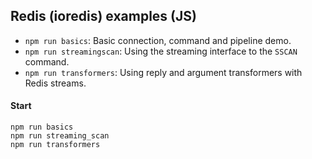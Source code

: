 ## Redis (ioredis) examples (JS)

- `npm run basics`: Basic connection, command and pipeline demo.
- `npm run streamingscan`: Using the streaming interface to the `SSCAN` command.
- `npm run transformers`: Using reply and argument transformers with Redis streams.

#### Start

```
npm run basics
npm run streaming_scan
npm run transformers
```
